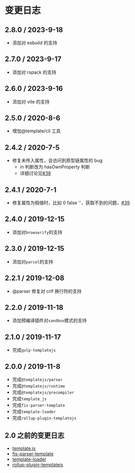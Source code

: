 # 变更日志

## 2.8.0 / 2023-9-18

-   添加对 esbuild 的支持

## 2.7.0 / 2023-9-17

-   添加对 rspack 的支持

## 2.6.0 / 2023-9-16

-   添加对 vite 的支持

## 2.5.0 / 2020-8-6

-   增加@template/cli 工具

## 2.4.2 / 2020-7-5

-   修复未传入属性，会访问到原型链属性的 bug
    -   in 判断改为 hasOwnProperty 判断
    -   详细讨论见[#39](https://github.com/yanhaijing/template.js/issues/39)

## 2.4.1 / 2020-7-1

-   修复属性为徦值时，比如 0 false ''，获取不到的问题，[#39](https://github.com/yanhaijing/template.js/issues/39)

## 2.4.0 / 2019-12-15

-   添加对`browserify`的支持

## 2.3.0 / 2019-12-15

-   添加对`parcel`的支持

## 2.2.1 / 2019-12-08

-   @parser 修复对 crlf 换行符的支持

## 2.2.0 / 2019-11-18

-   添加预编译插件对`sandbox`模式的支持

## 2.1.0 / 2019-11-17

-   完成`gulp-templatejs`

## 2.0.0 / 2019-11-8

-   完成`@templatejs/parser`
-   完成`@templatejs/runtime`
-   完成`@templatejs/precompiler`
-   完成`template_js`
-   完成`fis-parser-template`
-   完成`template-loader`
-   完成`rollup-plugin-templatejs`

## 2.0 之前的变更日志

-   [template.js](https://github.com/yanhaijing/template.js/blob/master/packages/template/TODO.md)
-   [fis-parser-template](https://github.com/yanhaijing/template.js/blob/master/packages/fis-parser-template/TODO.md)
-   [template-loader](https://github.com/yanhaijing/template.js/blob/master/packages/template-loader/TODO.md)
-   [rollup-plugin-templatejs](https://github.com/yanhaijing/template.js/blob/master/packages/rollup-plugin-templatejs/TODO.md)
